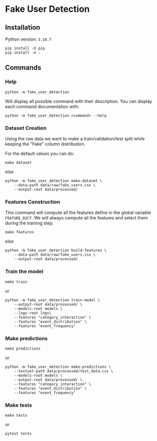 # Fake User Detection

## Installation

Python version: `3.10.7`

```
pip install -U pip
pip install -e .
```

## Commands

### Help

```
python -m fake_user_detection
```

Will display all possible command with their description. You can display each command documentation with:

```
python -m fake_user_detection <command> --help
```

### Dataset Creation

Using the raw data we want to make a train/validation/test split while keeping the "Fake" column distribution.

For the default values you can do:

```
make dataset
```

else

```
python -m fake_user_detection make-dataset \
	--data-path data/raw/fake_users.csv \
	--output-root data/processed/ 
```

### Features Construction

This command will compute all the features define in the global variable `FEATURE_DICT`.
We will always compute all the features and select them during the training step.

```
make features
```

else

```
python -m fake_user_detection build-features \
	--data-path data/raw/fake_users.csv \
	--output-root data/processed/
```

### Train the model


```
make train
```

or

```
python -m fake_user_detection train-model \
	--output-root data/processed/ \
	--models-root models \
	--logs-root logs\
	--features "category_interaction" \
	--features "event_distribution" \
	--features "event_frequency"
```

### Make predictions

```
make predictions
```

or

```
python -m fake_user_detection make-predictions \
	--testset-path data/processed/test_data.csv \
	--models-root models \
	--output-root data/processed/ \
	--features "category_interaction" \
	--features "event_distribution" \
	--features "event_frequency"
```

### Make tests

```
make tests
```

or

```
pytest tests
```